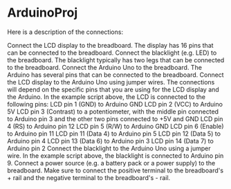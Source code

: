 # ArduinoProj

Here is a description of the connections:

Connect the LCD display to the breadboard. The display has 16 pins that can be connected to the breadboard.
Connect the blacklight (e.g. LED) to the breadboard. The blacklight typically has two legs that can be connected to the breadboard.
Connect the Arduino Uno to the breadboard. The Arduino has several pins that can be connected to the breadboard.
Connect the LCD display to the Arduino Uno using jumper wires. The connections will depend on the specific pins that you are using for the LCD display and the Arduino. In the example script above, the LCD is connected to the following pins:
LCD pin 1 (GND) to Arduino GND
LCD pin 2 (VCC) to Arduino 5V
LCD pin 3 (Contrast) to a potentiometer, with the middle pin connected to Arduino pin 3 and the other two pins connected to +5V and GND
LCD pin 4 (RS) to Arduino pin 12
LCD pin 5 (R/W) to Arduino GND
LCD pin 6 (Enable) to Arduino pin 11
LCD pin 11 (Data 4) to Arduino pin 5
LCD pin 12 (Data 5) to Arduino pin 4
LCD pin 13 (Data 6) to Arduino pin 3
LCD pin 14 (Data 7) to Arduino pin 2
Connect the blacklight to the Arduino Uno using a jumper wire. In the example script above, the blacklight is connected to Arduino pin 9.
Connect a power source (e.g. a battery pack or a power supply) to the breadboard. Make sure to connect the positive terminal to the breadboard's + rail and the negative terminal to the breadboard's - rail.
